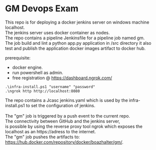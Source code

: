 # GM Devops Exam
This repo is for deploying a docker jenkins server on windows machine localhost.<br>
The jenkins server uses docker container as nodes.<br>
The repo contains a pipeline Jenkinsfile for a pipeline job named gm.<br> 
The job build and lint a python app.py application in /src directory it also test and publish the application docker images artifact to docker hub.

prerequisite:<br> 
- docker engine.<br>
- run powershell as admin.
- free registration @ https://dashboard.ngrok.com/
```
.\infra-install.ps1 "username" "password"
.\ngrok http http://localhost:8080
```
The repo contains a Jcasc jenkins.yaml which is used by the infra-install.ps1 to set the configuration of jenkins. <br>  
The "gm" job is triggered by a push event to the current repo. <br>
The connectivity between GitHub and the jenkins server, <br>
is possible by using the reverse proxy tool ngrok which exposes the localhost as an https://adress to the internet. <br>
The "gm" job pushes the artifacts to: https://hub.docker.com/repository/docker/boazhalter/gm/.


